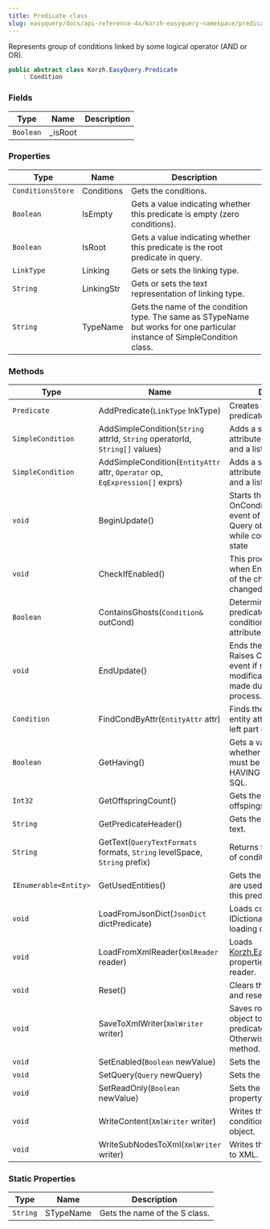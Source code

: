 ```yaml
---
title: Predicate class
slug: easyquery/docs/api-reference-4x/korzh-easyquery-namespace/predicate-class
---
```



Represents group of conditions linked by some logical operator (AND or OR).
```csharp
public abstract class Korzh.EasyQuery.Predicate
    : Condition

```

### Fields

| Type | Name | Description | 
| --- | --- | --- | 
| `Boolean` | _isRoot |  | 


### Properties

| Type | Name | Description | 
| --- | --- | --- | 
| `ConditionsStore` | Conditions | Gets the conditions. | 
| `Boolean` | IsEmpty | Gets a value indicating whether this predicate is empty (zero conditions). | 
| `Boolean` | IsRoot | Gets a value indicating whether this predicate is the root predicate in query. | 
| `LinkType` | Linking | Gets or sets the linking type. | 
| `String` | LinkingStr | Gets or sets the text representation of linking type. | 
| `String` | TypeName | Gets the name of the condition type.  The same as STypeName but works for one particular instance of SimpleCondition class. | 


### Methods

| Type | Name | Description | 
| --- | --- | --- | 
| `Predicate` | AddPredicate(`LinkType` lnkType) | Creates and adds a new predicate into current | 
| `SimpleCondition` | AddSimpleCondition(`String` attrId, `String` operatorId, `String[]` values) | Adds a simple condition by attribute ID, operator ID and a list of values | 
| `SimpleCondition` | AddSimpleCondition(`EntityAttr` attr, `Operator` op, `EqExpression[]` exprs) | Adds a simple condition by attribute ID, operator ID and a list of values | 
| `void` | BeginUpdate() | Starts the update process.  OnConditionsChanged event of corresponding Query object is not raised while condition is in update state | 
| `void` | CheckIfEnabled() | This procedure is called when Enable state in one of the child conditions was changed. | 
| `Boolean` | ContainsGhosts(`Condition&` outCond) | Determines whether this predicate contains a condition with a "ghost" attribute. | 
| `void` | EndUpdate() | Ends the update process.  Raises ConditionsChange event if some modification(s) was(were) made during update process. | 
| `Condition` | FindCondByAttr(`EntityAttr` attr) | Finds the condition the by entity attribute set in the left part of this condition. | 
| `Boolean` | GetHaving() | Gets a value indicating whether this condition must be placed into HAVING clause in result SQL. | 
| `Int32` | GetOffspringCount() | Gets the number of all offspings of the predicate | 
| `String` | GetPredicateHeader() | Gets the predicate header text. | 
| `String` | GetText(`QueryTextFormats` formats, `String` levelSpace, `String` prefix) | Returns text representation of condition | 
| `IEnumerable<Entity>` | GetUsedEntities() | Gets the list of entities that are used in conditions of this predicate. | 
| `void` | LoadFromJsonDict(`JsonDict` dictPredicate) | Loads condition from IDictionary. Used during loading query from JSON | 
| `void` | LoadFromXmlReader(`XmlReader` reader) | Loads [Korzh.EasyQuery.Predicate](/api-reference-4x/korzh-easyquery-namespace/predicate-class) properties from XML reader. | 
| `void` | Reset() | Clears the condition list and resets linking type | 
| `void` | SaveToXmlWriter(`XmlWriter` writer) | Saves root condition group object to XML writer, if the predicate is root. Otherwise calls inherited method. | 
| `void` | SetEnabled(`Boolean` newValue) | Sets the Enabled property. | 
| `void` | SetQuery(`Query` newQuery) | Sets the query object. | 
| `void` | SetReadOnly(`Boolean` newValue) | Sets the ReadOnly property. | 
| `void` | WriteContent(`XmlWriter` writer) | Writes the content of condition to XmlWriter object. | 
| `void` | WriteSubNodesToXml(`XmlWriter` writer) | Writes the sub codnitions to XML. | 


### Static Properties

| Type | Name | Description | 
| --- | --- | --- | 
| `String` | STypeName | Gets the name of the S class. |